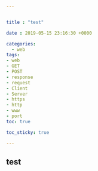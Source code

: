 ```yaml
---


title : "test"

date : 2019-05-15 23:16:30 +0000

categories:
  - web
tags:
- web
- GET
- POST
- response
- request
- Client
- Server
- https
- http
- www
- port
toc: true

toc_sticky: true

---
```


## test 
